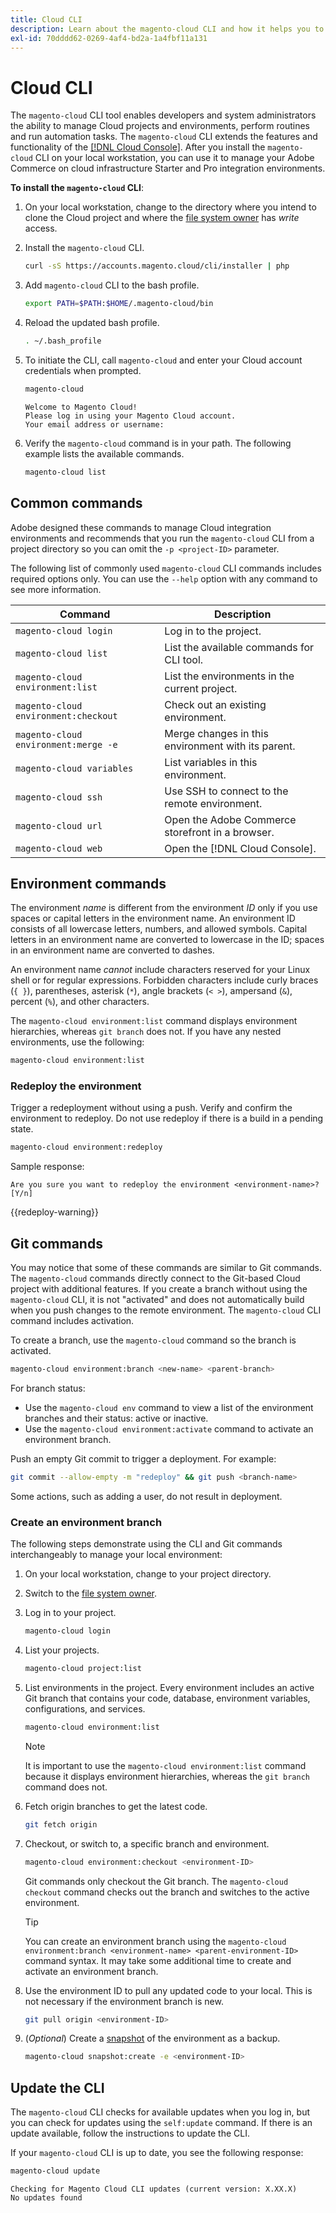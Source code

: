 ```yaml
---
title: Cloud CLI
description: Learn about the magento-cloud CLI and how it helps you to manage local development environments for your Adobe Commerce on cloud infrastructure project.
exl-id: 70dddd62-0269-4af4-bd2a-1a4fbf11a131
---
```


# Cloud CLI

The `magento-cloud` CLI tool enables developers and system administrators the ability to manage Cloud projects and environments, perform routines and run automation tasks. The `magento-cloud` CLI extends the features and functionality of the [[!DNL Cloud Console]](../../get-started/cloud-console.md). After you install the `magento-cloud` CLI on your local workstation, you can use it to manage your Adobe Commerce on cloud infrastructure Starter and Pro integration environments.

**To install the `magento-cloud` CLI**:

1. On your local workstation, change to the directory where you intend to clone the Cloud project and where the [file system owner](https://experienceleague.adobe.com/docs/commerce-operations/installation-guide/prerequisites/file-system/configure-permissions.html) has _write_ access.

1. Install the `magento-cloud` CLI.

   ```bash
   curl -sS https://accounts.magento.cloud/cli/installer | php
   ```

1. Add `magento-cloud` CLI to the bash profile.

   ```bash
   export PATH=$PATH:$HOME/.magento-cloud/bin
   ```

1. Reload the updated bash profile.

   ```bash
   . ~/.bash_profile
   ```

1. To initiate the CLI, call `magento-cloud` and enter your Cloud account credentials when prompted.

   ```bash
   magento-cloud
   ```

   ```
   Welcome to Magento Cloud!
   Please log in using your Magento Cloud account.
   Your email address or username:
   ```

1. Verify the `magento-cloud` command is in your path. The following example lists the available commands.

   ```bash
   magento-cloud list
   ```

## Common commands

Adobe designed these commands to manage Cloud integration environments and recommends that you run the `magento-cloud` CLI from a project directory so you can omit the `-p <project-ID>` parameter.

The following list of commonly used `magento-cloud` CLI commands includes required options only. You can use the `--help` option with any command to see more information.

| Command                              | Description                                        |
| ------------------------------------ | -------------------------------------------------- |
| `magento-cloud login`                | Log in to the project.                             |
| `magento-cloud list`                 | List the available commands for CLI tool.          |
| `magento-cloud environment:list`     | List the environments in the current project.      |
| `magento-cloud environment:checkout` | Check out an existing environment.                 |
| `magento-cloud environment:merge -e` | Merge changes in this environment with its parent. |
| `magento-cloud variables`            | List variables in this environment.                |
| `magento-cloud ssh`                  | Use SSH to connect to the remote environment.      |
| `magento-cloud url`                  | Open the Adobe Commerce storefront in a browser.   |
| `magento-cloud web`                  | Open the [!DNL Cloud Console].                    |

## Environment commands

The environment _name_ is different from the environment _ID_ only if you use spaces or capital letters in the environment name. An environment ID consists of all lowercase letters, numbers, and allowed symbols. Capital letters in an environment name are converted to lowercase in the ID; spaces in an environment name are converted to dashes.

An environment name _cannot_ include characters reserved for your Linux shell or for regular expressions. Forbidden characters include curly braces (`{ }`), parentheses, asterisk (`*`), angle brackets (`< >`), ampersand (`&`), percent (`%`), and other characters.

The `magento-cloud environment:list` command displays environment hierarchies, whereas `git branch` does not. If you have any nested environments, use the following:

```bash
magento-cloud environment:list
```

### Redeploy the environment

Trigger a redeployment without using a push. Verify and confirm the environment to redeploy. Do not use redeploy if there is a build in a pending state.

```bash
magento-cloud environment:redeploy
```

Sample response:

```
Are you sure you want to redeploy the environment <environment-name>? [Y/n]
```

{{redeploy-warning}}

## Git commands

You may notice that some of these commands are similar to Git commands. The `magento-cloud` commands directly connect to the Git-based Cloud project with additional features. If you create a branch without using the `magento-cloud` CLI, it is not "activated" and does not automatically build when you push changes to the remote environment. The `magento-cloud` CLI command includes activation.

To create a branch, use the `magento-cloud` command so the branch is activated.

```bash
magento-cloud environment:branch <new-name> <parent-branch>
```

For branch status:

-  Use the `magento-cloud env` command to view a list of the environment branches and their status: active or inactive.
-  Use the `magento-cloud environment:activate` command to activate an environment branch.

Push an empty Git commit to trigger a deployment. For example:

```bash
git commit --allow-empty -m "redeploy" && git push <branch-name>
```

Some actions, such as adding a user, do not result in deployment.

### Create an environment branch

The following steps demonstrate using the CLI and Git commands interchangeably to manage your local environment:

1. On your local workstation, change to your project directory.

1. Switch to the [file system owner](https://experienceleague.adobe.com/docs/commerce-operations/installation-guide/prerequisites/file-system/configure-permissions.html).

1. Log in to your project.

   ```bash
   magento-cloud login
   ```

1. List your projects.

   ```bash
   magento-cloud project:list
   ```

1. List environments in the project. Every environment includes an active Git branch that contains your code, database, environment variables, configurations, and services.

   ```bash
   magento-cloud environment:list
   ```

   >[!NOTE]
   >
   >It is important to use the `magento-cloud environment:list` command because it displays environment hierarchies, whereas the `git branch` command does not.

1. Fetch origin branches to get the latest code.

   ```bash
   git fetch origin
   ```

1. Checkout, or switch to, a specific branch and environment.

   ```bash
   magento-cloud environment:checkout <environment-ID>
   ```

   Git commands only checkout the Git branch. The `magento-cloud checkout` command checks out the branch and switches to the active environment.

   >[!TIP]
   >
   >You can create an environment branch using the `magento-cloud environment:branch <environment-name> <parent-environment-ID>` command syntax. It may take some additional time to create and activate an environment branch.

1. Use the environment ID to pull any updated code to your local. This is not necessary if the environment branch is new.

   ```bash
   git pull origin <environment-ID>
   ```

1. (_Optional_) Create a [snapshot](../storage/snapshots.md) of the environment as a backup.

   ```bash
   magento-cloud snapshot:create -e <environment-ID>
   ```

## Update the CLI

The `magento-cloud` CLI checks for available updates when you log in, but you can check for updates using the `self:update` command. If there is an update available, follow the instructions to update the CLI.

If your `magento-cloud` CLI is up to date, you see the following response:

```bash
magento-cloud update
```

```
Checking for Magento Cloud CLI updates (current version: X.XX.X)
No updates found
```
